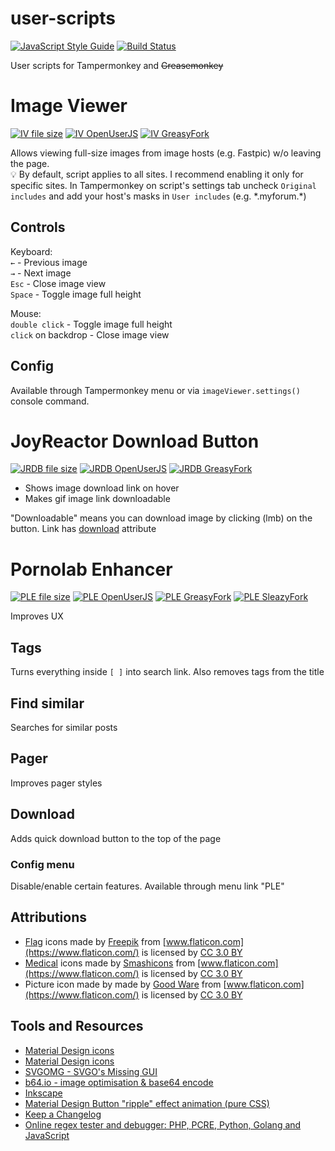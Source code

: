 # user-scripts
[![JavaScript Style Guide][standard-image]][standard-url] [![Build Status][travis-image]][travis-url]

User scripts for Tampermonkey and ~~Greasemonkey~~

# Image Viewer
[![IV file size][iv-size]][iv-url] [![IV OpenUserJS][open-user-js-image]][iv-open-user-js-url] [![IV GreasyFork][greasy-fork-image]][iv-greasy-fork-url]

Allows viewing full-size images from image hosts (e.g. Fastpic) w/o leaving the page.  
:bulb: By default, script applies to all sites. I recommend enabling it only for specific sites. In Tampermonkey on script's settings tab uncheck `Original includes` and add your host's masks in `User includes` (e.g. \*.myforum.\*)

## Controls

Keyboard:  
`←` - Previous image  
`→` - Next image  
`Esc` - Close image view  
`Space` - Toggle image full height

Mouse:  
`double click` - Toggle image full height  
`click` on backdrop - Close image view  

## Config

Available through Tampermonkey menu or via `imageViewer.settings()` console command.

# JoyReactor Download Button
[![JRDB file size][jrdb-size]][jrdb-url] [![JRDB OpenUserJS][open-user-js-image]][jrdb-open-user-js-url] [![JRDB GreasyFork][greasy-fork-image]][jrdb-greasy-fork-url]
- Shows image download link on hover
- Makes gif image link downloadable

"Downloadable" means you can download image by clicking (lmb) on the button. Link has [download](https://caniuse.com/#feat=download) attribute

# Pornolab Enhancer
[![PLE file size][ple-size]][ple-url] [![PLE OpenUserJS][open-user-js-image]][ple-open-user-js-url] [![PLE GreasyFork][greasy-fork-image]][ple-greasy-fork-url] [![PLE SleazyFork][sleazy-fork-image]][ple-sleazy-fork-url]

Improves UX

## Tags
Turns everything inside `[ ]` into search link. Also removes tags from the title

## Find similar
Searches for similar posts

## Pager
Improves pager styles

## Download
Adds quick download button to the top of the page

### Config menu
Disable/enable certain features. Available through menu link "PLE"

## Attributions
- [Flag](https://www.flaticon.com/packs/countrys-flags) icons made by [Freepik](http://www.freepik.com) from [www.flaticon.com](https://www.flaticon.com/) is licensed by [CC 3.0 BY](http://creativecommons.org/licenses/by/3.0/)
- [Medical](https://www.flaticon.com/packs/medical-asserts) icons made by [Smashicons](https://www.flaticon.com/authors/smashicons) from [www.flaticon.com](https://www.flaticon.com/) is licensed by [CC 3.0 BY](http://creativecommons.org/licenses/by/3.0/)
- Picture icon made by made by [Good Ware](https://www.flaticon.com/authors/good-ware) from [www.flaticon.com](https://www.flaticon.com/) is licensed by [CC 3.0 BY](http://creativecommons.org/licenses/by/3.0/)

## Tools and Resources

- [Material Design icons](https://material.io/icons)
- [Material Design icons](https://materialdesignicons.com)
- [SVGOMG - SVGO's Missing GUI](https://jakearchibald.github.io/svgomg)
- [b64.io - image optimisation & base64 encode](http://b64.io)
- [Inkscape](https://inkscape.org/en/)
- [Material Design Button "ripple" effect animation (pure CSS)](https://codepen.io/lehollandaisvolant/pen/dMQXYX)
- [Keep a Changelog](http://keepachangelog.com/en/1.0.0)
- [Online regex tester and debugger: PHP, PCRE, Python, Golang and JavaScript](https://regex101.com)

[travis-image]: https://travis-ci.org/shikiyoku/user-scripts.svg?branch=master
[travis-url]: https://travis-ci.org/shikiyoku/user-scripts

[greenkeeper-image]: https://badges.greenkeeper.io/shikiyoku/user-scripts.svg
[greenkeeper-url]: https://greenkeeper.io/

[standard-image]: https://img.shields.io/badge/code_style-standard-brightgreen.svg
[standard-url]: https://standardjs.com

[iv-size]: https://img.shields.io/github/size/shikiyoku/user-scripts/dist/image-viewer.user.js.svg
[iv-url]: https://github.com/shikiyoku/user-scripts/raw/master/dist/image-viewer.user.js
[iv-open-user-js-url]: https://openuserjs.org/scripts/shikiyoku/Image_Viewer
[iv-greasy-fork-url]: https://greasyfork.org/en/scripts/40936-image-viewer

[jrdb-size]: https://img.shields.io/github/size/shikiyoku/user-scripts/dist/joyreactor-download-button.user.js.svg
[jrdb-url]: https://github.com/shikiyoku/user-scripts/raw/master/dist/joyreactor-download-button.user.js
[jrdb-open-user-js-url]: https://openuserjs.org/scripts/shikiyoku/JoyReactor_Download_Button
[jrdb-greasy-fork-url]: https://greasyfork.org/en/scripts/35272-joyreactor-download-button

[ple-size]: https://img.shields.io/github/size/shikiyoku/user-scripts/dist/pornolab-enhancer.user.js.svg
[ple-url]: https://github.com/shikiyoku/user-scripts/raw/master/dist/pornolab-enhancer.user.js
[ple-open-user-js-url]: https://openuserjs.org/scripts/shikiyoku/Pornolab_Enhancer
[ple-greasy-fork-url]: https://greasyfork.org/en/scripts/35355-pornolab-enhancer
[ple-sleazy-fork-url]: https://sleazyfork.org/en/scripts/35355-pornolab-enhancer

[open-user-js-image]: https://img.shields.io/badge/OpenUserJS-install-304051.svg
[greasy-fork-image]: https://img.shields.io/badge/Greasy%20Fork-install-690001.svg
[sleazy-fork-image]: https://img.shields.io/badge/Sleazy%20Fork-install-690001.svg
